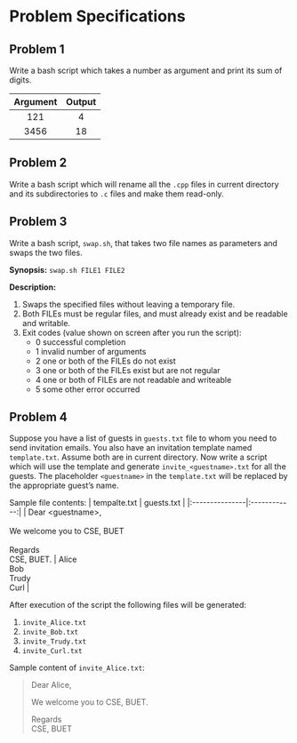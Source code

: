 # Problem Specifications



## Problem 1
Write a bash script which takes a number as argument and print its sum of digits.

|	Argument	|	Output	|
|:---------:|:-------:|
|121				|4				|
|3456				|18				|



## Problem 2
Write a bash script which will rename all the `.cpp` files in current directory and its subdirectories to `.c` files and make them read-only.



## Problem 3
Write a bash script, `swap.sh`, that takes two file names as parameters and swaps the two files.

**Synopsis:** `swap.sh FILE1 FILE2`

**Description:**
1. Swaps the specified files without leaving a temporary file.
2. Both FILEs must be regular files, and must already exist and be readable and writable.
3. Exit codes (value shown on screen after you run the script):
    * 0 successful completion
    * 1 invalid number of arguments
    * 2 one or both of the FILEs do not exist
    * 3 one or both of the FILEs exist but are not regular
    * 4 one or both of FILEs are not readable and writeable
    * 5 some other error occurred



## Problem 4
Suppose you have a list of guests in `guests.txt` file to whom you need to send invitation emails. You also have an invitation template named `template.txt`. Assume both are in current directory. Now write a script which will use the template and generate `invite_<guestname>.txt` for all the guests. The placeholder `<guestname>` in the `template.txt` will be replaced by the appropriate guest’s name.

Sample file contents:
|  tempalte.txt  |  guests.txt  |
|:---------------|:------------:|
|  Dear \<guestname\>,<br><br>We welcome you to CSE, BUET<br><br>Regards<br>CSE, BUET. |  Alice<br>Bob<br>Trudy<br>Curl |

After execution of the script the following files will be generated:
1. `invite_Alice.txt`
2. `invite_Bob.txt`
3. `invite_Trudy.txt`
4. `invite_Curl.txt`

Sample content of `invite_Alice.txt`:

>Dear Alice,
>
>We welcome you to CSE, BUET.
>
>Regards<br>
>CSE, BUET
